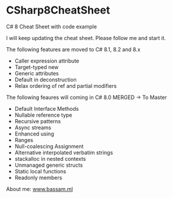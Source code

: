 # CSharp8CheatSheet
C# 8 Cheat Sheet with code example


 
I will keep updating the cheat sheet. Please follow me and start it.
  
The following features are moved to C# 8.1, 8.2 and 8.x

- Caller expression attribute
- Target-typed new
- Generic attributes
- Default in deconstruction
- Relax ordering of ref and partial modifiers

The following feaures will coming in C# 8.0 MERGED -> To Master

- Default Interface Methods
- Nullable reference type
- Recursive patterns
- Async streams
- Enhanced using
- Ranges
- Null-coalescing Assignment
- Alternative interpolated verbatim strings
- stackalloc in nested contexts
- Unmanaged generic structs
- Static local functions
- Readonly members
 
About me: www.bassam.ml
